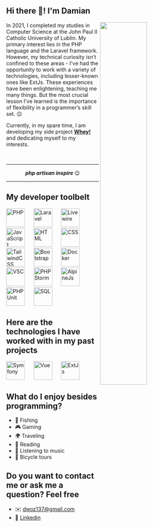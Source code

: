 ## Hi there 👋! I'm Damian

<div width="50%">
<img align="right" width="50%" src="https://media.tenor.com/4RYbGa1GttQAAAAd/lofi-browsing.gif">

<p>
In 2021, I completed my studies in Computer Science at the John Paul II Catholic University of Lublin. My primary interest lies in the PHP language and the Laravel framework. However, my technical curiosity isn’t confined to these areas - I’ve had the opportunity to work with a variety of technologies, including lesser-known ones like ExtJs. These experiences have been enlightening, teaching me many things. But the most crucial lesson I’ve learned is the importance of flexibility in a programmer’s skill set. 😉
</p>

<p> Currently, in my spare time, I am developing my side project <a href="https://github.com/CatS0up/whey"><b>Whey!</b></a> and dedicating myself to my interests.</p>
</div>

<br>

---

<p align="center">
 <i> <b> php artisan inspire </b> </i> 😉
</p>

---

## My developer toolbelt
<p align="left">
    <img width="50" src="https://avatars.githubusercontent.com/u/25158?s=200&v=4" alt="PHP" title="PHP"/>
    &nbsp;&nbsp;&nbsp;&nbsp;
    <img width="50" src="https://cdn.jsdelivr.net/gh/devicons/devicon/icons/laravel/laravel-plain-wordmark.svg" alt="Laravel" title="Laravel"/>
    &nbsp;&nbsp;&nbsp;&nbsp;
    <img width="50" src="https://avatars.githubusercontent.com/u/51960834?s=200&v=4" alt="Livewire" title="Livewire"/>
    &nbsp;&nbsp;&nbsp;&nbsp;
    <img width="50" src="https://cdn.jsdelivr.net/gh/devicons/devicon/icons/javascript/javascript-original.svg" alt="JavaScript" title="JavaScript"/>
    &nbsp;&nbsp;&nbsp;&nbsp;
    <img width="50" src="https://cdn.jsdelivr.net/gh/devicons/devicon/icons/html5/html5-original.svg" alt="HTML" title="HTML"/>
    &nbsp;&nbsp;&nbsp;&nbsp;
    <img width="50" src="https://cdn.jsdelivr.net/gh/devicons/devicon/icons/css3/css3-original.svg" alt="CSS" title="CSS"/>
    &nbsp;&nbsp;&nbsp;&nbsp;
    <img width="50" src="https://cdn.jsdelivr.net/gh/devicons/devicon/icons/tailwindcss/tailwindcss-plain.svg" alt="TailwindCSS" title="TailwindCSS"/>
    &nbsp;&nbsp;&nbsp;&nbsp;
    <img width="50" src="https://cdn.jsdelivr.net/gh/devicons/devicon/icons/bootstrap/bootstrap-original.svg" alt="Bootstrap" title="Bootstrap"/>
    &nbsp;&nbsp;&nbsp;&nbsp;
    <img width="50" src="https://cdn.jsdelivr.net/gh/devicons/devicon/icons/docker/docker-plain.svg" alt="Docker" title="Docker"/>
    &nbsp;&nbsp;&nbsp;&nbsp;
    <img width="50" src="https://cdn.jsdelivr.net/gh/devicons/devicon/icons/vscode/vscode-original.svg" alt="VSC" title="VSC"/>
    &nbsp;&nbsp;&nbsp;&nbsp;
    <img width="50" src="https://cdn.jsdelivr.net/gh/devicons/devicon/icons/phpstorm/phpstorm-plain.svg" alt="PHPStorm" title="PHPStorm"/>
    &nbsp;&nbsp;&nbsp;&nbsp;
    <img width="50" src="https://avatars.githubusercontent.com/u/59030169?s=280&v=4" alt="AlpineJs" title="AlpineJs"/>
    &nbsp;&nbsp;&nbsp;&nbsp;
    <img width="50" src="https://static-00.iconduck.com/assets.00/file-type-phpunit-icon-512x512-4h10dxbn.png" alt="PHPUnit" title="PHPUnit"/>
    &nbsp;&nbsp;&nbsp;&nbsp;
    <img width="50" src="https://www.svgrepo.com/show/331760/sql-database-generic.svg" alt="SQL" title="SQL"/>
</p>

## Here are the technologies I have worked with in my past projects
<p align="left">
    <img width="50" src="https://cdn.jsdelivr.net/gh/devicons/devicon/icons/symfony/symfony-original.svg" alt="Symfony" title="Symfony"/>
    &nbsp;&nbsp;&nbsp;&nbsp
    <img width="50" src="https://cdn.jsdelivr.net/gh/devicons/devicon/icons/vuejs/vuejs-original.svg" alt="Vue" title="Vue"/>
    &nbsp;&nbsp;&nbsp;&nbsp
    <img width="50" src="https://avatars.githubusercontent.com/u/78110?s=200&v=4" alt="ExtJs" title="ExtJs"/>
</p>

## What do I enjoy besides programming?
 - 🎣 Fishing
 - 🎮 Gaming
 - 🌍 Traveling
 - 📖 Reading
 - 🎵 Listening to music
 - 🚴 Bicycle tours

## Do you want to contact me or ask me a question? Feel free
- ✉️ dwoz137@gmail.com
- 👔 [Linkedin](https://www.linkedin.com/in/wozniak-damian)
